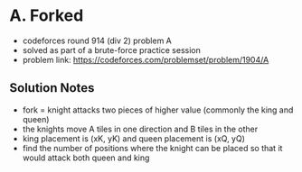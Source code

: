 # A. Forked

* codeforces round 914 (div 2) problem A
* solved as part of a brute-force practice session
* problem link: https://codeforces.com/problemset/problem/1904/A

## Solution Notes

* fork = knight attacks two pieces of higher value (commonly the king and queen)
* the knights move A tiles in one direction and B tiles in the other
* king placement is (xK, yK) and queen placement is (xQ, yQ)
* find the number of positions where the knight can be placed so that it would attack both queen and king

